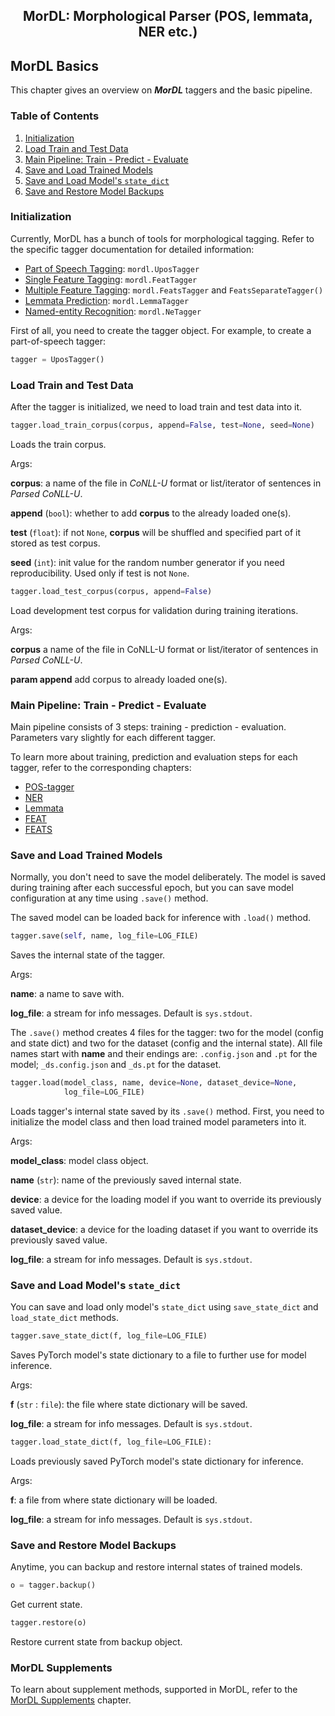 <h2 align="center">MorDL: Morphological Parser (POS, lemmata, NER etc.)</h2>

## MorDL Basics

This chapter gives an overview on ***MorDL*** taggers and the basic pipeline.

### Table of Contents

1. [Initialization](#init)
1. [Load Train and Test Data](#data)
1. [Main Pipeline: Train - Predict - Evaluate](#pipeline)
1. [Save and Load Trained Models](#save)
1. [Save and Load Model's `state_dict`](#state)
1. [Save and Restore Model Backups](#backup)

### Initialization <a name="init"></a>

Currently, MorDL has a bunch of tools for morphological tagging. Refer to the
specific tagger documentation for detailed information:
* [Part of Speech Tagging](https://github.com/fostroll/mordl/blob/master/doc/README_POS.md):
`mordl.UposTagger`
* [Single Feature Tagging](https://github.com/fostroll/mordl/blob/master/doc/README_FEAT.md):
`mordl.FeatTagger`
* [Multiple Feature Tagging](https://github.com/fostroll/mordl/blob/master/doc/README_FEATS.md):
`mordl.FeatsTagger` and `FeatsSeparateTagger()`
* [Lemmata Prediction](https://github.com/fostroll/mordl/blob/master/doc/README_LEMMA.md):
`mordl.LemmaTagger`
* [Named-entity Recognition](https://github.com/fostroll/mordl/blob/master/doc/README_NER.md):
`mordl.NeTagger`

First of all, you need to create the tagger object. For example, to create a
part-of-speech tagger:
```python
tagger = UposTagger()
```

### Load Train and Test Data <a name="data"></a>

After the tagger is initialized, we need to load train and test data into it.

```python
tagger.load_train_corpus(corpus, append=False, test=None, seed=None)
```
Loads the train corpus.

Args:

**corpus**: a name of the file in *CoNLL-U* format or list/iterator of
sentences in *Parsed CoNLL-U*.

**append** (`bool`): whether to add **corpus** to the already loaded one(s).

**test** (`float`): if not `None`, **corpus** will be shuffled and specified
part of it stored as test corpus.

**seed** (`int`): init value for the random number generator if you need
reproducibility. Used only if test is not `None`.

```python
tagger.load_test_corpus(corpus, append=False)
```
Load development test corpus for validation during training iterations.

Args:

**corpus** a name of the file in CoNLL-U format or list/iterator of sentences
in *Parsed CoNLL-U*.

**param append** add corpus to already loaded one(s).

### Main Pipeline: Train - Predict - Evaluate <a name="pipeline"></a>

Main pipeline consists of 3 steps: training - prediction - evaluation.
Parameters vary slightly for each different tagger.

To learn more about training, prediction and evaluation steps for each tagger,
refer to the corresponding chapters:

* [POS-tagger](https://github.com/fostroll/mordl/blob/master/doc/README_UPOS.md)
* [NER](https://github.com/fostroll/mordl/blob/master/doc/README_NER.md)
* [Lemmata](https://github.com/fostroll/mordl/blob/master/doc/README_LEMMA.md)
* [FEAT](https://github.com/fostroll/mordl/blob/master/doc/README_FEAT.md)
* [FEATS](https://github.com/fostroll/mordl/blob/master/doc/README_FEATS.md)

### Save and Load Trained Models <a name="save"></a>

Normally, you don't need to save the model deliberately. The model is saved
during training after each successful epoch, but you can save model
configuration at any time using `.save()` method.

The saved model can be loaded back for inference with `.load()` method.

```python
tagger.save(self, name, log_file=LOG_FILE)
```
Saves the internal state of the tagger.

Args:

**name**: a name to save with.

**log_file**: a stream for info messages. Default is `sys.stdout`.

The `.save()` method creates 4 files for the tagger: two for the model (config
and state dict) and two for the dataset (config and the internal state). All
file names start with **name** and their endings are: `.config.json` and `.pt`
for the model; `_ds.config.json` and `_ds.pt` for the dataset.

```python
tagger.load(model_class, name, device=None, dataset_device=None,
            log_file=LOG_FILE)
```
Loads tagger's internal state saved by its `.save()` method. First, you need
to initialize the model class and then load trained model parameters into it.

Args:

**model_class**: model class object.

**name** (`str`): name of the previously saved internal state.

**device**: a device for the loading model if you want to override its
previously saved value.

**dataset_device**: a device for the loading dataset if you want to
override its previously saved value.

**log_file**: a stream for info messages. Default is `sys.stdout`.

### Save and Load Model's `state_dict` <a name="state"></a>

You can save and load only model's `state_dict` using `save_state_dict` and
`load_state_dict` methods.

```python
tagger.save_state_dict(f, log_file=LOG_FILE)
```
Saves PyTorch model's state dictionary to a file to further use for model
inference.

Args:

**f** (`str` : `file`): the file where state dictionary will be saved.

**log_file**: a stream for info messages. Default is `sys.stdout`.

```python
tagger.load_state_dict(f, log_file=LOG_FILE):
```
Loads previously saved PyTorch model's state dictionary for inference.

Args:

**f**: a file from where state dictionary will be loaded.

**log_file**: a stream for info messages. Default is `sys.stdout`.


### Save and Restore Model Backups <a name="backup"></a>

Anytime, you can backup and restore internal states of trained models.

```python
o = tagger.backup()
```
Get current state.

```python
tagger.restore(o)
```
Restore current state from backup object.

### MorDL Supplements

To learn about supplement methods, supported in MorDL, refer to the
[MorDL Supplements](https://github.com/fostroll/mordl/blob/master/doc/README_SUPPLEMENTS.md)
chapter.
